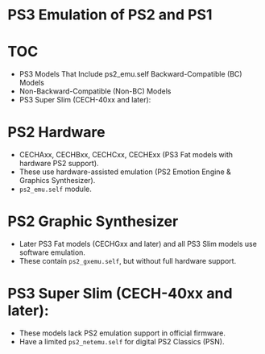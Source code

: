 PS3 Emulation of PS2 and PS1
============================

# TOC

* PS3 Models That Include ps2_emu.self Backward-Compatible (BC) Models
* Non-Backward-Compatible (Non-BC) Models
* PS3 Super Slim (CECH-40xx and later):

# PS2 Hardware

* CECHAxx, CECHBxx, CECHCxx, CECHExx (PS3 Fat models with hardware PS2 support).
* These use hardware-assisted emulation (PS2 Emotion Engine & Graphics Synthesizer).
* `ps2_emu.self` module.

# PS2 Graphic Synthesizer

* Later PS3 Fat models (CECHGxx and later) and all PS3 Slim models use software emulation.
* These contain `ps2_gxemu.self`, but without full hardware support.

# PS3 Super Slim (CECH-40xx and later):

* These models lack PS2 emulation support in official firmware.
* Have a limited `ps2_netemu.self` for digital PS2 Classics (PSN).

